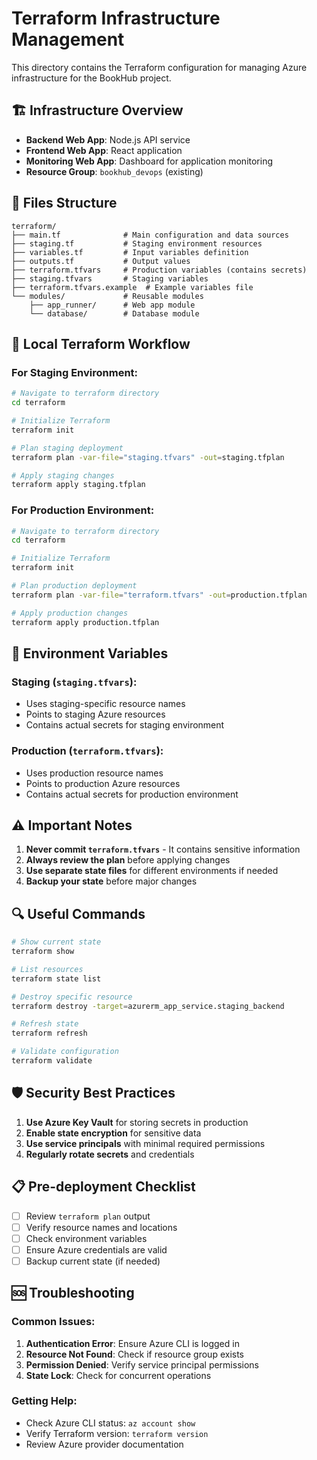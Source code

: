 # Terraform Infrastructure Management

This directory contains the Terraform configuration for managing Azure infrastructure for the BookHub project.

## 🏗️ **Infrastructure Overview**

- **Backend Web App**: Node.js API service
- **Frontend Web App**: React application
- **Monitoring Web App**: Dashboard for application monitoring
- **Resource Group**: `bookhub_devops` (existing)

## 📁 **Files Structure**

```
terraform/
├── main.tf              # Main configuration and data sources
├── staging.tf           # Staging environment resources
├── variables.tf         # Input variables definition
├── outputs.tf           # Output values
├── terraform.tfvars     # Production variables (contains secrets)
├── staging.tfvars       # Staging variables
├── terraform.tfvars.example  # Example variables file
└── modules/             # Reusable modules
    ├── app_runner/      # Web app module
    └── database/        # Database module
```

## 🚀 **Local Terraform Workflow**

### **For Staging Environment:**

```bash
# Navigate to terraform directory
cd terraform

# Initialize Terraform
terraform init

# Plan staging deployment
terraform plan -var-file="staging.tfvars" -out=staging.tfplan

# Apply staging changes
terraform apply staging.tfplan
```

### **For Production Environment:**

```bash
# Navigate to terraform directory
cd terraform

# Initialize Terraform
terraform init

# Plan production deployment
terraform plan -var-file="terraform.tfvars" -out=production.tfplan

# Apply production changes
terraform apply production.tfplan
```

## 🔧 **Environment Variables**

### **Staging (`staging.tfvars`):**
- Uses staging-specific resource names
- Points to staging Azure resources
- Contains actual secrets for staging environment

### **Production (`terraform.tfvars`):**
- Uses production resource names
- Points to production Azure resources
- Contains actual secrets for production environment

## ⚠️ **Important Notes**

1. **Never commit `terraform.tfvars`** - It contains sensitive information
2. **Always review the plan** before applying changes
3. **Use separate state files** for different environments if needed
4. **Backup your state** before major changes

## 🔍 **Useful Commands**

```bash
# Show current state
terraform show

# List resources
terraform state list

# Destroy specific resource
terraform destroy -target=azurerm_app_service.staging_backend

# Refresh state
terraform refresh

# Validate configuration
terraform validate
```

## 🛡️ **Security Best Practices**

1. **Use Azure Key Vault** for storing secrets in production
2. **Enable state encryption** for sensitive data
3. **Use service principals** with minimal required permissions
4. **Regularly rotate secrets** and credentials

## 📋 **Pre-deployment Checklist**

- [ ] Review `terraform plan` output
- [ ] Verify resource names and locations
- [ ] Check environment variables
- [ ] Ensure Azure credentials are valid
- [ ] Backup current state (if needed)

## 🆘 **Troubleshooting**

### **Common Issues:**

1. **Authentication Error**: Ensure Azure CLI is logged in
2. **Resource Not Found**: Check if resource group exists
3. **Permission Denied**: Verify service principal permissions
4. **State Lock**: Check for concurrent operations

### **Getting Help:**

- Check Azure CLI status: `az account show`
- Verify Terraform version: `terraform version`
- Review Azure provider documentation 